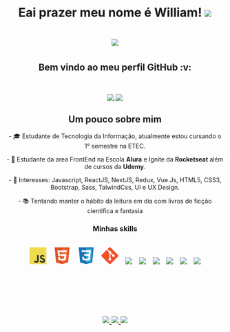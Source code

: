 <h1 align="center"> Eai prazer meu nome é William! <img src="https://raw.githubusercontent.com/iampavangandhi/iampavangandhi/master/gifs/Hi.gif" width="30px"</h1>
  <br></br>
  <div><img src="https://c.tenor.com/3bTxZ4HdrysAAAAC/pixels-neon.gif" /> 
  </div>
<h2 align="center"> Bem vindo ao meu perfil GitHub :v:</h2>
</br>
<p align="center">
  <a href="https://www.linkedin.com/in/willangelis/">
    <img  
      align="center"
      height="165"
      src="https://github-readme-stats.vercel.app/api?username=WillAngelis&title_color=ff1269&icon_color=f5f5f5&bg_color=22272E&hide_border=false&border_color=ff1269&locale=pt-br&text_color=ff1269&count_private=true&show_icons=true"/>
  </a>
  <a href="https://github.com/WillAngelis">
    <img
      align="center"
         height="165"
      src="https://github-readme-stats.vercel.app/api/top-langs/?username=WillAngelis&layout=default&title_color=ff1269&icon_color=f5f5f5&bg_color=22272E&hide_border=false&border_color=ff1269&locale=pt-br&text_color=ff1269"
    />
  </a>
</p>



<div align="center"> <h2 > Um pouco sobre mim </h2>
<div style="display: inline_block"  >
<p> - 🎓 Estudante de Tecnologia da Informação, atualmente estou cursando o 1° semestre na ETEC. </p>
<p> - 📑 Estudante da area FrontEnd na Escola <b>Alura</b> e Ignite da <b>Rocketseat</b> além de cursos da <b>Udemy</b>. </p>
<p> - 🎯 Interesses: Javascript, ReactJS, NextJS, Redux, Vue.Js, HTML5, CSS3, Bootstrap, Sass, TalwindCss, UI e UX Design. </p>
<p> - 📚 Tentando manter o hábito da leitura em dia com livros de ficção cientifica e fantasia </p> 
</div>
</div>

<h3 align="center"> Minhas skills </h3>
<div display="block" align="center">
    <br>
    <img height="40" src="https://raw.githubusercontent.com/devicons/devicon/master/icons/javascript/javascript-original.svg">
    &nbsp;&nbsp;  
    <img height="40" src="https://raw.githubusercontent.com/devicons/devicon/master/icons/html5/html5-original.svg">
    &nbsp;&nbsp;  
    <img height="40" src="https://raw.githubusercontent.com/devicons/devicon/master/icons/css3/css3-original.svg">
    &nbsp;&nbsp;  
    <img height="40" src="https://raw.githubusercontent.com/devicons/devicon/master/icons/git/git-original.svg">
    &nbsp;&nbsp;
    <img height="40" src="https://cdn.jsdelivr.net/gh/devicons/devicon/icons/figma/figma-original.svg" />
    &nbsp;&nbsp;
    <img height="40" src="https://cdn.jsdelivr.net/gh/devicons/devicon/icons/linux/linux-original.svg" />
    &nbsp;&nbsp;
    <img height="40" src="https://cdn.jsdelivr.net/gh/devicons/devicon/icons/photoshop/photoshop-line.svg" />
    &nbsp;&nbsp;
    <img height="40" src="https://cdn.jsdelivr.net/gh/devicons/devicon/icons/sass/sass-original.svg" />
    &nbsp;&nbsp;
    <img height="40" src="https://cdn.jsdelivr.net/gh/devicons/devicon/icons/typescript/typescript-original.svg" />
    &nbsp;&nbsp;
    <img height="40" src="https://cdn.jsdelivr.net/gh/devicons/devicon/icons/react/react-original.svg" />
    
</div>
<br>
<br>
<h2 align="center" Meus contatos ✒️:</h2>
<br>
<br>

<div align="center">
    <a href="https://github.com/WillAngelis">
        <img  src="https://img.shields.io/badge/github-%23100000.svg?&style=for-the-badge&logo=github&logoColor=white&link=mailto:https://github.com/WillAngelis">
    </a>
    <a href="mailto:willangelis@gmail.com">
        <img src="https://img.shields.io/badge/gmail-D14836?&style=for-the-badge&logo=gmail&logoColor=white&link=mailto:willangelis@gmail.com">
    </a>
    <a href="https://www.linkedin.com/in/willangelis/">
        <img src="https://img.shields.io/badge/linkedin-%230077B5.svg?&style=for-the-badge&logo=linkedin&logoColor=white&link=mailto:https://www.linkedin.com/in/willangelis/">
    </a>
</div>

<p align="center"> 
